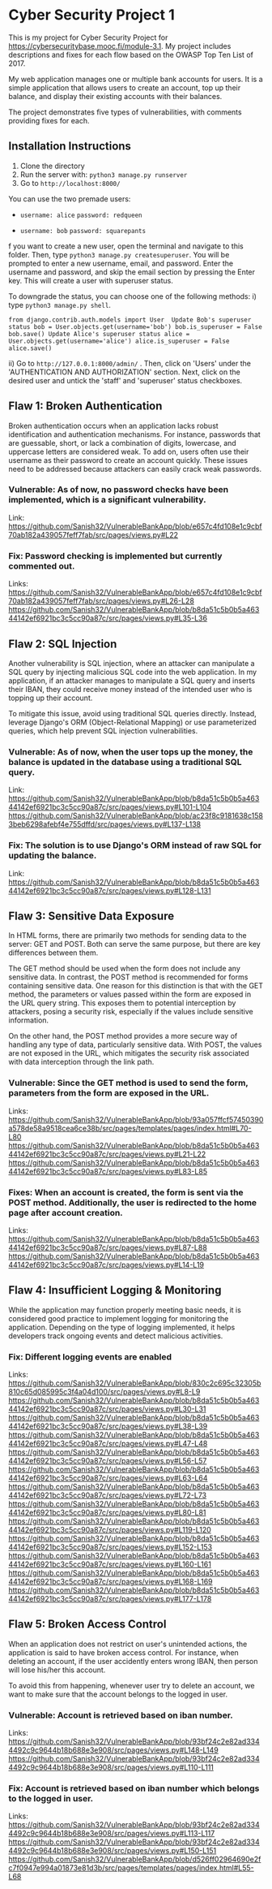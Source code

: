 # Cyber Security Project 1

This is my project for Cyber Security Project for https://cybersecuritybase.mooc.fi/module-3.1. My project includes descriptions and fixes for each flow based on the OWASP Top Ten List of 2017.

My web application manages one or multiple bank accounts for users. It is a simple application that allows users to create an account, top up their balance, and display their existing accounts with their balances.

The project demonstrates five types of vulnerabilities, with comments providing fixes for each.

## Installation Instructions

1. Clone the directory
2. Run the server with: ``python3 manage.py runserver``
3. Go to ``http://localhost:8000/``

You can use the two premade users:

- ``username: alice``
``password: redqueen``

- ``username: bob``
``password: squarepants``

f you want to create a new user, open the terminal and navigate to this folder. Then, type ``python3 manage.py createsuperuser``. You will be prompted to enter a new username, email, and password. Enter the username and password, and skip the email section by pressing the Enter key. This will create a user with superuser status. 

To downgrade the status, you can choose one of the following methods:
i) type ``python3 manage.py shell``. 

``
from django.contrib.auth.models import User 
Update Bob's superuser status
bob = User.objects.get(username='bob')
bob.is_superuser = False
bob.save()
Update Alice's superuser status
alice = User.objects.get(username='alice')
alice.is_superuser = False
alice.save()
``

ii) Go to ``http://127.0.0.1:8000/admin/`` . Then, click on 'Users' under the 'AUTHENTICATION AND AUTHORIZATION' section. Next, click on the desired user and untick the 'staff' and 'superuser' status checkboxes.

## Flaw 1: Broken Authentication
Broken authentication occurs when an application lacks robust identification and authentication mechanisms. For instance, passwords that are guessable, short, or lack a combination of digits, lowercase, and uppercase letters are considered weak. To add on, users often use their username as their password to create an account quickly. These issues need to be addressed because attackers can easily crack weak passwords.

### Vulnerable: As of now, no password checks have been implemented, which is a significant vulnerability. 
Link: https://github.com/Sanish32/VulnerableBankApp/blob/e657c4fd108e1c9cbf70ab182a439057feff7fab/src/pages/views.py#L22

### Fix: Password checking is implemented but currently commented out.
Links: 
https://github.com/Sanish32/VulnerableBankApp/blob/e657c4fd108e1c9cbf70ab182a439057feff7fab/src/pages/views.py#L26-L28
https://github.com/Sanish32/VulnerableBankApp/blob/b8da51c5b0b5a46344142ef6921bc3c5cc90a87c/src/pages/views.py#L35-L36

## Flaw 2: SQL Injection
Another vulnerability is SQL injection, where an attacker can manipulate a SQL query by injecting malicious SQL code into the web application. In my application, if an attacker manages to manipulate a SQL query and inserts their IBAN, they could receive money instead of the intended user who is topping up their account.

To mitigate this issue, avoid using traditional SQL queries directly. Instead, leverage Django's ORM (Object-Relational Mapping) or use parameterized queries, which help prevent SQL injection vulnerabilities.

### Vulnerable: As of now, when the user tops up the money, the balance is updated in the database using a traditional SQL query.
Link: 
https://github.com/Sanish32/VulnerableBankApp/blob/b8da51c5b0b5a46344142ef6921bc3c5cc90a87c/src/pages/views.py#L101-L104
https://github.com/Sanish32/VulnerableBankApp/blob/ac23f8c9181638c1583beb6298afebf4e755dffd/src/pages/views.py#L137-L138

### Fix: The solution is to use Django's ORM instead of raw SQL for updating the balance.
Link: https://github.com/Sanish32/VulnerableBankApp/blob/b8da51c5b0b5a46344142ef6921bc3c5cc90a87c/src/pages/views.py#L128-L131

## Flaw 3: Sensitive Data Exposure
In HTML forms, there are primarily two methods for sending data to the server: GET and POST. Both can serve the same purpose, but there are key differences between them.

The GET method should be used when the form does not include any sensitive data. In contrast, the POST method is recommended for forms containing sensitive data. One reason for this distinction is that with the GET method, the parameters or values passed within the form are exposed in the URL query string. This exposes them to potential interception by attackers, posing a security risk, especially if the values include sensitive information.

On the other hand, the POST method provides a more secure way of handling any type of data, particularly sensitive data. With POST, the values are not exposed in the URL, which mitigates the security risk associated with data interception through the link path.

### Vulnerable: Since the GET method is used to send the form, parameters from the form are exposed in the URL.
Links: 
https://github.com/Sanish32/VulnerableBankApp/blob/93a057ffcf57450390a578de58a9518cea6ce38b/src/pages/templates/pages/index.html#L70-L80
https://github.com/Sanish32/VulnerableBankApp/blob/b8da51c5b0b5a46344142ef6921bc3c5cc90a87c/src/pages/views.py#L21-L22
https://github.com/Sanish32/VulnerableBankApp/blob/b8da51c5b0b5a46344142ef6921bc3c5cc90a87c/src/pages/views.py#L83-L85

### Fixes: When an account is created, the form is sent via the POST method. Additionally, the user is redirected to the home page after account creation.
Links: 
https://github.com/Sanish32/VulnerableBankApp/blob/b8da51c5b0b5a46344142ef6921bc3c5cc90a87c/src/pages/views.py#L87-L88
https://github.com/Sanish32/VulnerableBankApp/blob/b8da51c5b0b5a46344142ef6921bc3c5cc90a87c/src/pages/views.py#L14-L19

## Flaw 4: Insufficient Logging & Monitoring
While the application may function properly meeting basic needs, it is considered good practice to implement logging for monitoring the application. Depending on the type of logging implemented, it helps developers track ongoing events and detect malicious activities.

### Fix: Different logging events are enabled
Links: 
https://github.com/Sanish32/VulnerableBankApp/blob/830c2c695c32305b810c65d085995c3f4a04d100/src/pages/views.py#L8-L9
https://github.com/Sanish32/VulnerableBankApp/blob/b8da51c5b0b5a46344142ef6921bc3c5cc90a87c/src/pages/views.py#L30-L31
https://github.com/Sanish32/VulnerableBankApp/blob/b8da51c5b0b5a46344142ef6921bc3c5cc90a87c/src/pages/views.py#L38-L39
https://github.com/Sanish32/VulnerableBankApp/blob/b8da51c5b0b5a46344142ef6921bc3c5cc90a87c/src/pages/views.py#L47-L48
https://github.com/Sanish32/VulnerableBankApp/blob/b8da51c5b0b5a46344142ef6921bc3c5cc90a87c/src/pages/views.py#L56-L57
https://github.com/Sanish32/VulnerableBankApp/blob/b8da51c5b0b5a46344142ef6921bc3c5cc90a87c/src/pages/views.py#L63-L64
https://github.com/Sanish32/VulnerableBankApp/blob/b8da51c5b0b5a46344142ef6921bc3c5cc90a87c/src/pages/views.py#L72-L73
https://github.com/Sanish32/VulnerableBankApp/blob/b8da51c5b0b5a46344142ef6921bc3c5cc90a87c/src/pages/views.py#L80-L81
https://github.com/Sanish32/VulnerableBankApp/blob/b8da51c5b0b5a46344142ef6921bc3c5cc90a87c/src/pages/views.py#L119-L120
https://github.com/Sanish32/VulnerableBankApp/blob/b8da51c5b0b5a46344142ef6921bc3c5cc90a87c/src/pages/views.py#L152-L153
https://github.com/Sanish32/VulnerableBankApp/blob/b8da51c5b0b5a46344142ef6921bc3c5cc90a87c/src/pages/views.py#L160-L161
https://github.com/Sanish32/VulnerableBankApp/blob/b8da51c5b0b5a46344142ef6921bc3c5cc90a87c/src/pages/views.py#L168-L169
https://github.com/Sanish32/VulnerableBankApp/blob/b8da51c5b0b5a46344142ef6921bc3c5cc90a87c/src/pages/views.py#L177-L178

## Flaw 5: Broken Access Control
When an application does not restrict on user's unintended actions, the application is said to have broken access control. For instance, when deleting an account, if the user accidently enters wrong IBAN, then person will lose his/her this account. 

To avoid this from happening, whenever user try to delete an account, we want to make sure that the account belongs to the logged in user.

### Vulnerable: Account is retrieved based on iban number.
Links:
https://github.com/Sanish32/VulnerableBankApp/blob/93bf24c2e82ad3344492c9c9644b18b688e3e908/src/pages/views.py#L148-L149
https://github.com/Sanish32/VulnerableBankApp/blob/93bf24c2e82ad3344492c9c9644b18b688e3e908/src/pages/views.py#L110-L111

### Fix: Account is retrieved based on iban number which belongs to the logged in user.
Links:
https://github.com/Sanish32/VulnerableBankApp/blob/93bf24c2e82ad3344492c9c9644b18b688e3e908/src/pages/views.py#L113-L117
https://github.com/Sanish32/VulnerableBankApp/blob/93bf24c2e82ad3344492c9c9644b18b688e3e908/src/pages/views.py#L150-L151
https://github.com/Sanish32/VulnerableBankApp/blob/d526ff02964690e2fc7f0947e994a01873e81d3b/src/pages/templates/pages/index.html#L55-L68
